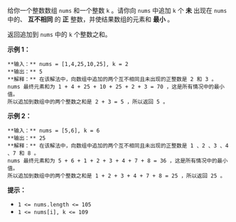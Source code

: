 给你一个整数数组 `nums` 和一个整数 `k` 。请你向 `nums` 中追加 `k` 个 **未** 出现在 `nums` 中的、 **互不相同**
的 **正** 整数，并使结果数组的元素和 **最小** 。

返回追加到 `nums` 中的 `k` 个整数之和。



**示例 1：**

    
    
    **输入：** nums = [1,4,25,10,25], k = 2
    **输出：** 5
    **解释：** 在该解法中，向数组中追加的两个互不相同且未出现的正整数是 2 和 3 。
    nums 最终元素和为 1 + 4 + 25 + 10 + 25 + 2 + 3 = 70 ，这是所有情况中的最小值。
    所以追加到数组中的两个整数之和是 2 + 3 = 5 ，所以返回 5 。

**示例 2：**

    
    
    **输入：** nums = [5,6], k = 6
    **输出：** 25
    **解释：** 在该解法中，向数组中追加的两个互不相同且未出现的正整数是 1 、2 、3 、4 、7 和 8 。
    nums 最终元素和为 5 + 6 + 1 + 2 + 3 + 4 + 7 + 8 = 36 ，这是所有情况中的最小值。
    所以追加到数组中的两个整数之和是 1 + 2 + 3 + 4 + 7 + 8 = 25 ，所以返回 25 。
    



**提示：**

  * `1 <= nums.length <= 105`
  * `1 <= nums[i], k <= 109`

